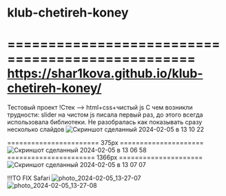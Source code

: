 # klub-chetireh-koney
=================================================
 https://shar1kova.github.io/klub-chetireh-koney/
=================================================
Тестовый проект
!Стек --> html+css+чистый js
С чем возникли трудности:
slider на чистом js писала первый раз, до этого всегда использовала библиотеки. Не разобралась как показывать сразу несколько слайдов
![Скриншот сделанный 2024-02-05 в 13 10 22](https://github.com/shar1kova/klub-chetireh-koney/assets/132005538/6305d52c-1c65-4f12-91d4-6e7d76a3dcb8)


======================= 375px =====================
![Скриншот сделанный 2024-02-05 в 13 06 58](https://github.com/shar1kova/klub-chetireh-koney/assets/132005538/c7a0b499-c52a-4e7b-9267-121b92c0eae6)
====================== 1366px =====================
![Скриншот сделанный 2024-02-05 в 13 07 07](https://github.com/shar1kova/klub-chetireh-koney/assets/132005538/56ebea77-837d-4f96-940c-a68fe6a0bf2c)


!!!TO FIX 
Safari
![photo_2024-02-05_13-27-07](https://github.com/shar1kova/klub-chetireh-koney/assets/132005538/fdbb4d17-7c35-466a-b538-49efa75448f8)
![photo_2024-02-05_13-27-08](https://github.com/shar1kova/klub-chetireh-koney/assets/132005538/52e6ac37-4d3d-46ee-ae3c-b5cd0644aea9)
